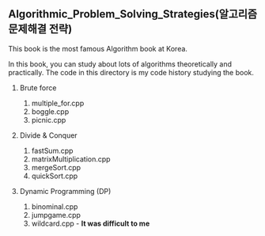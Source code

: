 ## Algorithmic_Problem_Solving_Strategies(알고리즘 문제해결 전략)    

This book is the most famous Algorithm book at Korea.

In this book, you can study about lots of algorithms theoretically and practically. The code in this directory is my code history studying the book.

1. Brute force
   1. multiple_for.cpp
   2. boggle.cpp
   3. picnic.cpp

2. Divide & Conquer
   1. fastSum.cpp
   2. matrixMultiplication.cpp
   3. mergeSort.cpp
   4. quickSort.cpp

3. Dynamic Programming (DP)
   1. binominal.cpp
   2. jumpgame.cpp
   3. wildcard.cpp - <b>It was difficult to me</b>